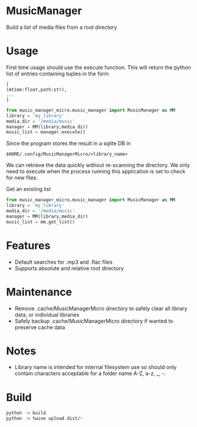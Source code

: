 # MusicManager

Build a list of media files from a root directory

# Usage

First time usage should use the execute function. This will return the python list of entries containing tuples in the form

```
[
(mtime:float,path:str),
...
]
```

```python
from music_manager_micro.music_manager import MusicManager as MM
library = 'my_library'
media_dir = '/media/music'
manager = MM(library,media_dir)
music_list = manager.execute()
```

Since the program stores the result in a sqlite DB in

```
$HOME/.config/MusicManagerMicro/<library_name>
```

We can retrieve the data quickly without re-scanning the directory. We only need to execute when the process running this application is set to check for new files.

Get an existing list

```python
from music_manager_micro.music_manager import MusicManager as MM
library = 'my_library'
media_dir = '/media/music'
manager = MM(library,media_dir)
music_list = mm.get_list()
```

# Features

-   Default searches for .mp3 and .flac files
-   Supports absolute and relative root directory

# Maintenance

-   Remove .cache/MusicManagerMicro directory to safely clear all library data, or individual libraries
-   Safely backup .cache/MusicManagerMicro directory if wanted to preserve cache data

# Notes

-   Library name is intended for internal filesystem use so should only contain characters acceptable for a folder name A-Z, a-z, \_, -.

# Build

```bash
python -m build
python -m twine upload dist/*
```
